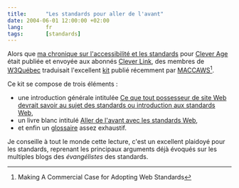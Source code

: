 ```yaml
--- 
title:      "Les standards pour aller de l'avant" 
date: 2004-06-01 12:00:00 +02:00
lang:       fr 
tags:       [standards]
---
```


Alors que [ma chronique sur l'accessibilité et les standards](http://www.clever-age.com/veille/clever-link/usabilite-accessibilite-realite_274.html) pour [Clever Age](http://www.clever-age.com/) était publiée et envoyée aux abonnés [Clever Link](http://www.clever-age.com/veille/clever-link/15.html), des membres de [W3Québec](http://www.cybercodeur.net/w3qc/) traduisait l'excellent [kit](http://www.maccaws.org/kit/) publié récemment par [MACCAWS](http://www.maccaws.org/)[^c1].

[^c1]: Making A Commercial Case for Adopting Web Standards

Ce kit se compose de trois éléments :

- une introduction générale intitulée [Ce que tout possesseur de site Web devrait savoir au sujet des standards ou introduction aux standards Web](http://www.cybercodeur.net/w3qc/docs/maccaws/primer.php),
- un livre blanc intitulé [Aller de l'avant avec les standards Web](http://www.cybercodeur.net/w3qc/docs/maccaws/way_forward.php),
- et enfin un [glossaire](http://www.cybercodeur.net/w3qc/docs/maccaws/glossaire.php) assez exhaustif.

Je conseille à tout le monde cette lecture, c'est un excellent plaidoyé pour les standards, reprenant les principaux arguments déjà évoqués sur les multiples blogs des *évangélistes* des standards.
